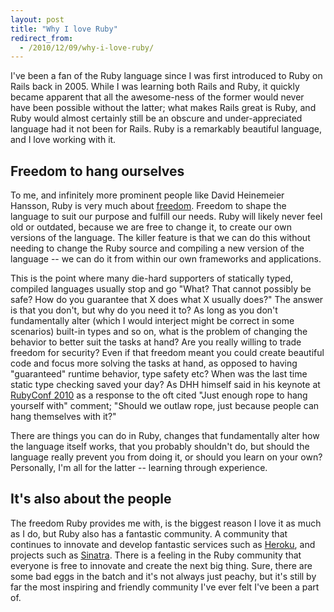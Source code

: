 ```yaml
---
layout: post
title: "Why I love Ruby"
redirect_from:
  - /2010/12/09/why-i-love-ruby/
---
```


I've been a fan of the Ruby language since I was first introduced to Ruby on Rails back in 2005.
While I was learning both Rails and Ruby, it quickly became apparent that all the awesome-ness
of the former would never have been possible without the latter; what makes Rails great is Ruby,
and Ruby would almost certainly still be an obscure and under-appreciated language had it not
been for Rails. Ruby is a remarkably beautiful language, and I love working with it.


## Freedom to hang ourselves
To me, and infinitely more prominent people like David Heinemeier Hansson, Ruby is very much about
[freedom](http://tekpub.com/conferences/rubyconf2010/dhh). Freedom to shape the language to suit
our purpose and fulfill our needs.
Ruby will likely never feel old or outdated, because we are free to change it, to create our
own versions of the language. The killer feature is that we can do this without needing to
change the Ruby source and compiling a new version of the language -- we can do it from within
our own frameworks and applications.

This is the point where many die-hard supporters of statically typed, compiled languages
usually stop and go "What? That cannot possibly be safe? How do you guarantee that X does what
X usually does?" The answer is that you don't, but why do you need it to? As long as you don't
fundamentally alter (which I would interject might be correct in some scenarios) built-in types
and so on, what is the problem of changing the behavior to better suit the tasks at hand?
Are you really willing to trade freedom for security? Even if that freedom meant you could
create beautiful code and focus more solving the tasks at hand, as opposed to having
"guaranteed" runtime behavior, type safety etc?
When was the last time static type checking saved your day? As DHH himself said in his keynote
at [RubyConf 2010](http://www.rubyconf.org/) as a response to the oft cited "Just enough rope to
hang yourself with" comment; "Should we outlaw rope, just because people can hang themselves
with it?"

There are things you can do in Ruby, changes that fundamentally alter how the language itself
works, that you probably shouldn't do, but should the language really prevent you from doing it,
or should you learn on your own? Personally, I'm all for the latter -- learning through
experience.

## It's also about the people
The freedom Ruby provides me with, is the biggest reason I love it as much as I do, but Ruby
also has a fantastic community. A community that continues to innovate and develop fantastic
services such as [Heroku](http://heroku.com/), and projects such as
[Sinatra](http://www.sinatrarb.com/). There is a feeling in the Ruby community that everyone is
free to innovate and create the next big thing. Sure, there are some bad eggs in the batch
and it's not always just peachy, but it's still by far the most inspiring and friendly
community I've ever felt I've been a part of.
